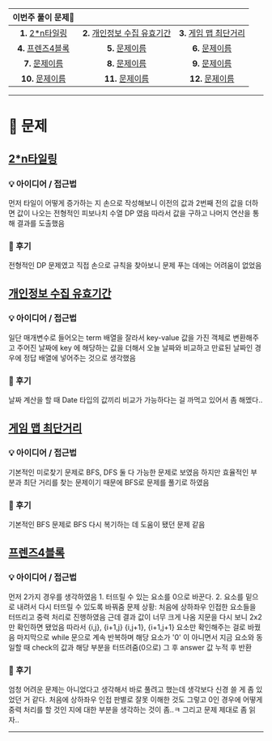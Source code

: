 | 이번주 풀이 문제🧩  |                   |                |
|:-------------:|:-------------------:|:-------------------:|
| **1.** [2*n타일링](https://school.programmers.co.kr/learn/courses/30/lessons/12900) | **2.** [개인정보 수집 유효기간](https://school.programmers.co.kr/learn/courses/30/lessons/150370) | **3.** [게임 맵 최단거리](https://school.programmers.co.kr/learn/courses/30/lessons/1844) |
| **4.** [프렌즈4블록](https://school.programmers.co.kr/learn/courses/30/lessons/17679) | **5.** [문제이름](링크) | **6.** [문제이름](링크) |
| **7.** [문제이름](링크) | **8.** [문제이름](링크) | **9.** [문제이름](링크) |
|  **10.** [문제이름](링크) | **11.** [문제이름](링크) | **12.** [문제이름](링크) |

---

# 🧩 문제

## [2*n타일링](https://school.programmers.co.kr/learn/courses/30/lessons/12900)

### 💡 아이디어 / 접근법 
먼저 타일이 어떻게 증가하는 지 손으로 작성해보니 이전의 값과 2번째 전의 값을 더하면 값이 나오는 전형적인 피보나치 수열 DP 였음 따라서 값을 구하고 나머지 연산을 통해 결과를 도출했음

### 🤔 후기
전형적인 DP 문제였고 직접 손으로 규칙을 찾아보니 문제 푸는 데에는 어려움이 없었음

## [개인정보 수집 유효기간](https://school.programmers.co.kr/learn/courses/30/lessons/150370)

### 💡 아이디어 / 접근법 
일단 매개변수로 들어오는 term 배열을 잘라서 key-value 값을 가진 객체로 변환해주고 주어진 날짜에 key 에 해당하는 값을 더해서 오늘 날짜와 비교하고 만료된 날짜인 경우에 정답 배열에 넣어주는 것으로 생각했음

### 🤔 후기
날짜 계산을 할 때 Date 타입의 값끼리 비교가 가능하다는 걸 까먹고 있어서 좀 해멨다..

## [게임 맵 최단거리](https://school.programmers.co.kr/learn/courses/30/lessons/1844)

### 💡 아이디어 / 접근법 
기본적인 미로찾기 문제로 BFS, DFS 둘 다 가능한 문제로 보였음 하지만 효율적인 부분과 최단 거리를 찾는 문제이기 때문에 BFS로 문제를 풀기로 하였음

### 🤔 후기
기본적인 BFS 문제로 BFS 다시 복기하는 데 도움이 됐던 문제 같음

## [프렌즈4블록](https://school.programmers.co.kr/learn/courses/30/lessons/17679)

### 💡 아이디어 / 접근법 
먼저 2가지 경우를 생각하였음 1. 터뜨릴 수 있는 요소를 0으로 바꾼다. 2. 요소를 밑으로 내려서 다시 터뜨릴 수 있도록 바꿔줌
문제 상황: 처음에 상하좌우 인접한 요소들을 터뜨리고 중력 처리로 진행하였음 근데 결과 값이 너무 크게 나옴
지문을 다시 보니 2x2만 확인하면 됐었음 따라서 {i,j}, {i+1,j} {i,j+1}, {i+1,j+1} 요소만 확인해주는 걸로 바꿨음
마지막으로 while 문으로 계속 반복하며 해당 요소가 '0' 이 아니면서 지금 요소와 동일할 때 check의 값과 해당 부분을 터뜨려줌(0으로) 그 후 answer 값 누적 후 반환 

### 🤔 후기
엄청 어려운 문제는 아니었다고 생각해서 바로 풀려고 했는데 생각보다 신경 쓸 게 좀 있었던 거 같다. 처음에 상하좌우 인접 판별로 잘못 이해한 것도 그렇고 0인 경우에 어떻게 중력 처리를 할 것인 지에 대한 부분을 생각하는 것이 좀..ㅋ 그리고 문제 제대로 좀 읽자..

---
